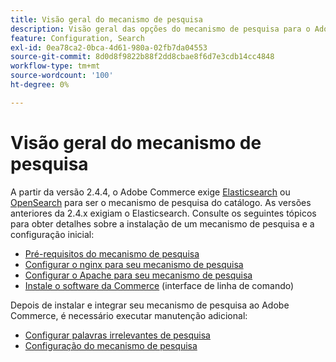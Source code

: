 ```yaml
---
title: Visão geral do mecanismo de pesquisa
description: Visão geral das opções do mecanismo de pesquisa para o Adobe Commerce.
feature: Configuration, Search
exl-id: 0ea78ca2-0bca-4d61-980a-02fb7da04553
source-git-commit: 8d0d8f9822b88f2dd8cbae8f6d7e3cdb14cc4848
workflow-type: tm+mt
source-wordcount: '100'
ht-degree: 0%

---
```


# Visão geral do mecanismo de pesquisa

A partir da versão 2.4.4, o Adobe Commerce exige [Elasticsearch] ou [OpenSearch] para ser o mecanismo de pesquisa do catálogo. As versões anteriores da 2.4.x exigiam o Elasticsearch. Consulte os seguintes tópicos para obter detalhes sobre a instalação de um mecanismo de pesquisa e a configuração inicial:

- [Pré-requisitos do mecanismo de pesquisa](../../installation/prerequisites/search-engine/overview.md)
- [Configurar o nginx para seu mecanismo de pesquisa](../../installation/prerequisites/search-engine/configure-nginx.md)
- [Configurar o Apache para seu mecanismo de pesquisa](../../installation/prerequisites/search-engine/configure-apache.md)
- [Instale o software da Commerce](../../installation/composer.md) (interface de linha de comando)

Depois de instalar e integrar seu mecanismo de pesquisa ao Adobe Commerce, é necessário executar manutenção adicional:

- [Configurar palavras irrelevantes de pesquisa](search-stopwords.md)
- [Configuração do mecanismo de pesquisa](configure-search-engine.md)

<!-- Link Definitions -->

[Elasticsearch]: https://www.elastic.co
[OpenSearch]: https://opensearch.org/docs/latest/opensearch/install/index/
